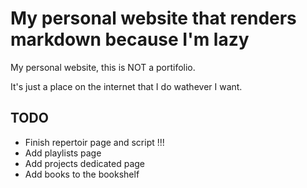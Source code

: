 # My personal website that renders markdown because I'm lazy

My personal website, this is NOT a portifolio.

It's just a place on the internet that I do wathever I want.

## TODO

- Finish repertoir page and script !!!
- Add playlists page
- Add projects dedicated page
- Add books to the bookshelf

